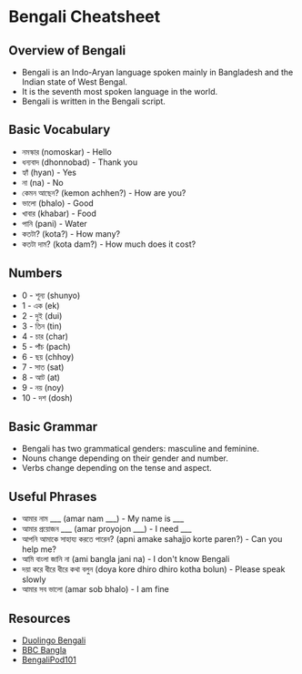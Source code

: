 # Bengali Cheatsheet

## Overview of Bengali

- Bengali is an Indo-Aryan language spoken mainly in Bangladesh and the Indian state of West Bengal.
- It is the seventh most spoken language in the world.
- Bengali is written in the Bengali script.

## Basic Vocabulary

- নমস্কার (nomoskar) - Hello
- ধন্যবাদ (dhonnobad) - Thank you
- হ্যাঁ (hyan) - Yes
- না (na) - No
- কেমন আছেন? (kemon achhen?) - How are you?
- ভালো (bhalo) - Good
- খাবার (khabar) - Food
- পানি (pani) - Water
- কতটা? (kota?) - How many?
- কতটা দাম? (kota dam?) - How much does it cost?

## Numbers

- 0 - শূন্য (shunyo)
- 1 - এক (ek)
- 2 - দুই (dui)
- 3 - তিন (tin)
- 4 - চার (char)
- 5 - পাঁচ (pach)
- 6 - ছয় (chhoy)
- 7 - সাত (sat)
- 8 - আট (at)
- 9 - নয় (noy)
- 10 - দশ (dosh)

## Basic Grammar

- Bengali has two grammatical genders: masculine and feminine.
- Nouns change depending on their gender and number.
- Verbs change depending on the tense and aspect.

## Useful Phrases

- আমার নাম ___ (amar nam ___) - My name is ___
- আমার প্রয়োজন ___ (amar proyojon ___) - I need ___
- আপনি আমাকে সাহায্য করতে পারেন? (apni amake sahajjo korte paren?) - Can you help me?
- আমি বাংলা জানি না (ami bangla jani na) - I don't know Bengali
- দয়া করে ধীরে ধীরে কথা বলুন (doya kore dhiro dhiro kotha bolun) - Please speak slowly
- আমার সব ভালো (amar sob bhalo) - I am fine

## Resources

- [Duolingo Bengali](https://www.duolingo.com/course/bn/en/Learn-Bengali-Online)
- [BBC Bangla](https://www.bbc.com/bengali)
- [BengaliPod101](https://www.bengalipod101.com/)